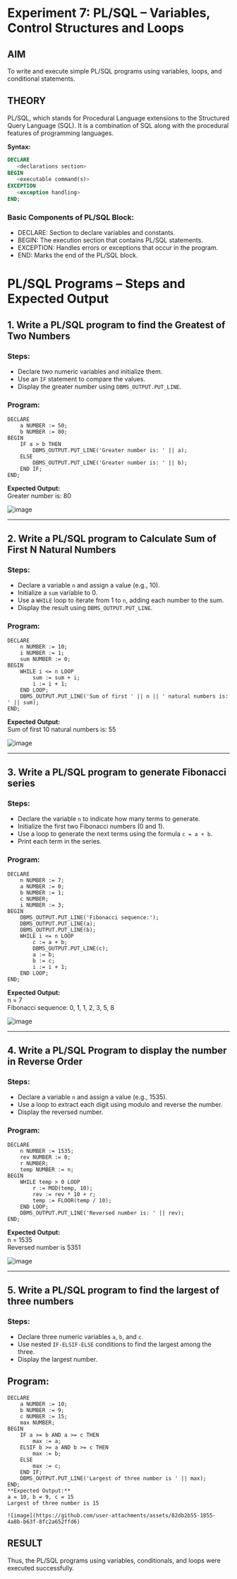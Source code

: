 # Experiment 7: PL/SQL – Variables, Control Structures and Loops

## AIM
To write and execute simple PL/SQL programs using variables, loops, and conditional statements.


## THEORY

PL/SQL, which stands for Procedural Language extensions to the Structured Query Language (SQL). It is a combination of SQL along with the procedural features of programming languages.

**Syntax:**
```sql
DECLARE 
   <declarations section> 
BEGIN 
   <executable command(s)>
EXCEPTION 
   <exception handling> 
END;
```

### Basic Components of PL/SQL Block:
- DECLARE: Section to declare variables and constants.
- BEGIN: The execution section that contains PL/SQL statements.
- EXCEPTION: Handles errors or exceptions that occur in the program.
- END: Marks the end of the PL/SQL block.

# PL/SQL Programs – Steps and Expected Output

## 1. Write a PL/SQL program to find the Greatest of Two Numbers

### Steps:
- Declare two numeric variables and initialize them.
- Use an `IF` statement to compare the values.
- Display the greater number using `DBMS_OUTPUT.PUT_LINE`.

### Program:
```
DECLARE
    a NUMBER := 50;
    b NUMBER := 80;
BEGIN
    IF a > b THEN
        DBMS_OUTPUT.PUT_LINE('Greater number is: ' || a);
    ELSE
        DBMS_OUTPUT.PUT_LINE('Greater number is: ' || b);
    END IF;
END;
```
**Expected Output:**  
Greater number is: 80

![image](https://github.com/user-attachments/assets/c5fe5778-d0fc-4cbf-bad9-5e08081fa76b)

---

## 2. Write a PL/SQL program to Calculate Sum of First N Natural Numbers

### Steps:
- Declare a variable `n` and assign a value (e.g., 10).
- Initialize a `sum` variable to 0.
- Use a `WHILE` loop to iterate from 1 to `n`, adding each number to the sum.
- Display the result using `DBMS_OUTPUT.PUT_LINE`.

### Program:
```
DECLARE
    n NUMBER := 10;
    i NUMBER := 1;
    sum NUMBER := 0;
BEGIN
    WHILE i <= n LOOP
        sum := sum + i;
        i := i + 1;
    END LOOP;
    DBMS_OUTPUT.PUT_LINE('Sum of first ' || n || ' natural numbers is: ' || sum);
END;
```
**Expected Output:**  
Sum of first 10 natural numbers is: 55

![image](https://github.com/user-attachments/assets/6961a368-3236-41f1-b004-83581781c426)

---

## 3. Write a PL/SQL program to generate Fibonacci series

### Steps:
- Declare the variable `n` to indicate how many terms to generate.
- Initialize the first two Fibonacci numbers (0 and 1).
- Use a loop to generate the next terms using the formula `c = a + b`.
- Print each term in the series.

### Program:
```
DECLARE
    n NUMBER := 7;
    a NUMBER := 0;
    b NUMBER := 1;
    c NUMBER;
    i NUMBER := 3;
BEGIN
    DBMS_OUTPUT.PUT_LINE('Fibonacci sequence:');
    DBMS_OUTPUT.PUT_LINE(a);
    DBMS_OUTPUT.PUT_LINE(b);
    WHILE i <= n LOOP
        c := a + b;
        DBMS_OUTPUT.PUT_LINE(c);
        a := b;
        b := c;
        i := i + 1;
    END LOOP;
END;
```
**Expected Output:**  
n = 7  
Fibonacci sequence: 0, 1, 1, 2, 3, 5, 8

![image](https://github.com/user-attachments/assets/16266b22-bb71-441f-a7f6-7d166e12b676)

---

## 4. Write a PL/SQL Program to display the number in Reverse Order

### Steps:
- Declare a variable `n` and assign a value (e.g., 1535).
- Use a loop to extract each digit using modulo and reverse the number.
- Display the reversed number.

### Program:
```
DECLARE
    n NUMBER := 1535;
    rev NUMBER := 0;
    r NUMBER;
    temp NUMBER := n;
BEGIN
    WHILE temp > 0 LOOP
        r := MOD(temp, 10);
        rev := rev * 10 + r;
        temp := FLOOR(temp / 10);
    END LOOP;
    DBMS_OUTPUT.PUT_LINE('Reversed number is: ' || rev);
END;
```
**Expected Output:**  
n = 1535  
Reversed number is 5351

![image](https://github.com/user-attachments/assets/b8767028-4287-4816-ad77-88f2b2d14614)

---

## 5. Write a PL/SQL program to find the largest of three numbers

### Steps:
- Declare three numeric variables `a`, `b`, and `c`.
- Use nested `IF-ELSIF-ELSE` conditions to find the largest among the three.
- Display the largest number.

## Program:
```
DECLARE
    a NUMBER := 10;
    b NUMBER := 9;
    c NUMBER := 15;
    max NUMBER;
BEGIN
    IF a >= b AND a >= c THEN
        max := a;
    ELSIF b >= a AND b >= c THEN
        max := b;
    ELSE
        max := c;
    END IF;
    DBMS_OUTPUT.PUT_LINE('Largest of three number is ' || max);
END;
**Expected Output:**  
a = 10, b = 9, c = 15  
Largest of three number is 15

![image](https://github.com/user-attachments/assets/82db2b55-1855-4a8b-b63f-8fc2a652ffd6)

```
## RESULT
Thus, the PL/SQL programs using variables, conditionals, and loops were executed successfully.
